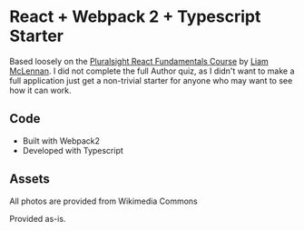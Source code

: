 # React + Webpack 2 + Typescript Starter
Based loosely on the [Pluralsight React Fundamentals Course](https://www.pluralsight.com/courses/react-fundamentals) by [Liam McLennan](https://github.com/liammclennan/author-quiz).
I did not complete the full Author quiz, as I didn't want to make a full application just get a non-trivial starter for anyone who may want to see how it can work.

## Code
* Built with Webpack2
* Developed with Typescript

## Assets
All photos are provided from Wikimedia Commons

Provided as-is.